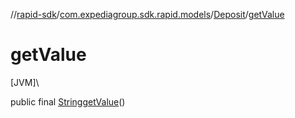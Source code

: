 //[rapid-sdk](../../../index.md)/[com.expediagroup.sdk.rapid.models](../index.md)/[Deposit](index.md)/[getValue](get-value.md)

# getValue

[JVM]\

public final [String](https://docs.oracle.com/javase/8/docs/api/java/lang/String.html)[getValue](get-value.md)()
